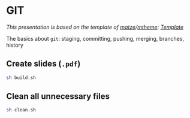 # GIT

*This presentation is based on the template of [matze](https://github.com/matze)/[mtheme](https://github.com/matze/mtheme): [Template](https://github.com/matze/mtheme/tree/master/demo)*

The basics about `git`: staging, committing, pushing, merging, branches, history 

## Create slides (`.pdf`)

```sh
sh build.sh
```

## Clean all unnecessary files

```sh
sh clean.sh
```
